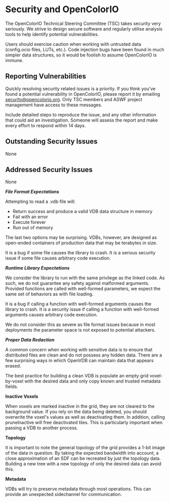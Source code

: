 # Security and OpenColorIO

The OpenColorIO Technical Steering Committee (TSC) takes security very
seriously. We strive to design secure software and regularly utilise analysis
tools to help identify potential vulnerabilities.

Users should exercise caution when working with untrusted data (config.ocio
files, LUTs, etc.). Code injection bugs have been found in much simpler data
structures, so it would be foolish to assume OpenColorIO is immune.

## Reporting Vulnerabilities

Quickly resolving security related issues is a priority. If you think
you've found a potential vulnerability in OpenColorIO, please report it by
emailing security@opencolorio.org. Only TSC members and ASWF project
management have access to these messages.

Include detailed steps to reproduce the issue, and any other information that
could aid an investigation. Someone will assess the report and make every
effort to respond within 14 days.

## Outstanding Security Issues

None

## Addressed Security Issues

None








***File Format Expectations***

Attempting to read a .vdb file will:
* Return success and produce a valid VDB data structure in memory
* Fail with an error
* Execute forever
* Run out of memory

The last two options may be surprising.  VDBs, however, are designed
as open-ended containers of production data that may be terabytes in size.

It is a bug if some file causes the library to crash.  It is a serious
security issue if some file causes arbitrary code execution.

***Runtime Library Expectations***

We consider the library to run with the same privilege as the linked
code.  As such, we do not guarantee any safety against malformed
arguments.   Provided functions are called with well-formed
parameters, we expect the same set of behaviors as with file
loading.

It is a bug if calling a function with well-formed arguments causes
the library to crash.  It is a security issue if calling a function
with well-formed arguments causes arbitrary code execution.

We do not consider this as severe as file format issues because
in most deployments the parameter space is not exposed to potential
attackers.

***Proper Data Redaction***

A common concern when working with sensitive data is to ensure
that distributed files are clean and do not possess any hidden
data.   There are a few surprising ways in which OpenVDB can
maintain data that appears erased.

The best practice for building a clean VDB is populate an
empty grid voxel-by-voxel with the desired data and only
copy known and trusted metadata fields.

****Inactive Voxels****

When voxels are marked inactive in the grid, they are not cleared
to the background value.  If you rely on the data being deleted, you
should overwrite the voxel's values as well as deactivating them.
In addition, calling pruneInactive will free deactivated tiles.  This
is particularly important when passing a VDB to another process.

****Topology****

It is important to note the general topology of the grid provides
a 1-bit image of the data in question.  By taking the expected bandwidth
into account, a close approximation of an SDF can be recreated by just
the topology data.  Building a new tree with a new topology of only
the desired data can avoid this.

****Metadata****

VDBs will try to preserve metadata through most operations.  This can
provide an unexpected sidechannel for communication.
